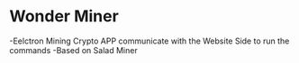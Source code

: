 # Wonder Miner

-Eelctron Mining Crypto APP communicate with the Website Side to run the commands 
-Based on Salad Miner
